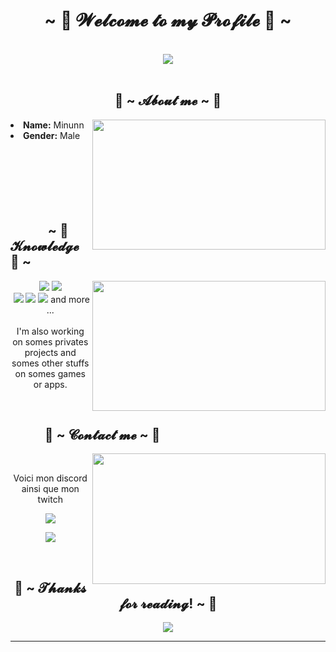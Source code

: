 <body>
<h1 align="center">~ 💖 𝓦𝓮𝓵𝓬𝓸𝓶𝓮 𝓽𝓸 𝓶𝔂 𝓟𝓻𝓸𝓯𝓲𝓵𝓮 💖 ~</h1>
<br>
<div align="center">
<img src="https://media1.tenor.com/images/244ea8b3397dd192f28e5f7e770df34c/tenor.gif">
</div>
<br>
<div>
<h2 align="center"> 🦊 ~ 𝓐𝓫𝓸𝓾𝓽 𝓶𝓮 ~ 🦊 </h2>
<img src="https://thumbs.gfycat.com/AbsoluteFeminineIberianbarbel-size_restricted.gif" width="373.5px" height="208.5px" align="right">
<li>
<b>Name:</b> Minunn</li>
<li>
<b>Gender:</b> Male
</li>
<br>
</div>
<div>
  <br><br><br><br><br>
<h2 align="left">            ~ 📇 𝓚𝓷𝓸𝔀𝓵𝓮𝓭𝓰𝓮 📇 ~</h2>
<p>
<img src="https://i.ibb.co/zSrgSWh/tumblr-d13c08ddc03ff1e0ca8f1fe04bc87f4a-f92e658b-500.gif" width="373.5px" height="208.5px" align="right">
</div>
<div>
<p align="center"><img src="https://img.shields.io/badge/html5%20-%23E34F26.svg?&style=for-the-badge&logo=html5&logoColor=white"/> <img src="https://img.shields.io/badge/css3%20-%231572B6.svg?&style=for-the-badge&logo=css3&logoColor=white"/><br>
 <img src="https://img.shields.io/badge/node.js%20-%2343853D.svg?&style=for-the-badge&logo=node.js&logoColor=white"/> <img src="https://img.shields.io/badge/javascript%20-%23323330.svg?&style=for-the-badge&logo=javascript&logoColor=%23F7DF1E"/> <img src="https://img.shields.io/badge/git%20-%23F05033.svg?&style=for-the-badge&logo=git&logoColor=white"/>  and more ...<br><br>
I'm also working on somes privates projects and somes other stuffs on somes games or apps.
</p>
<br>
  </div>

<h2>           📝 ~ 𝓒𝓸𝓷𝓽𝓪𝓬𝓽 𝓶𝓮 ~ 📝</h2>
<img src="https://i.pinimg.com/originals/5d/aa/80/5daa80f08dd68a150d47b405c6ca812a.gif" align="right" width="373.5px" height="208.5px">
<br>
<p align="center">Voici mon discord ainsi que mon twitch<br>
<p align="center"><a href="https://discord.gg/p5Nn7VG" target="_blank"><img src="https://img.shields.io/badge/Minunn%20-%237289DA.svg?&style=for-the-badge&logo=discord&logoColor=white"/></a></p>
<p align="center"><a href="https://twitch.tv/minunntheturtle" target="_blank"><img src="https://img.shields.io/badge/minunntheturtle%20-%239146FF.svg?&style=for-the-badge&logo=Twitch&logoColor=white"/></a></p>
</div>
<br>
<div>
</div>
<div>
<h2 align="center">💖 ~ 𝓣𝓱𝓪𝓷𝓴𝓼 𝓯𝓸𝓻 𝓻𝓮𝓪𝓭𝓲𝓷𝓰! ~ 💖</h2>
<div align="center">
<img src="http://ashleysanime.com/wp-content/uploads/king-gif-5.gif">
</div>
<hr>
</div>
</div>
</body>
